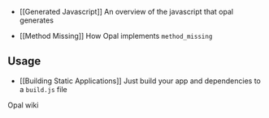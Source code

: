 * [[Generated Javascript]] An overview of the javascript that opal generates

* [[Method Missing]] How Opal implements `method_missing`

## Usage

* [[Building Static Applications]] Just build your app and dependencies to a `build.js` file

Opal wiki